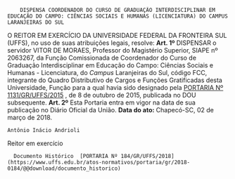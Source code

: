         DISPENSA COORDENADOR DO CURSO DE GRADUAÇÃO INTERDISCIPLINAR EM EDUCAÇÃO DO CAMPO: CIÊNCIAS SOCIAIS E HUMANAS (LICENCIATURA) DO CAMPUS LARANJEIRAS DO SUL  

 O REITOR EM EXERCÍCIO DA UNIVERSIDADE FEDERAL DA FRONTEIRA SUL (UFFS), no uso de suas atribuições legais, resolve:   **Art. 1º** DISPENSAR o servidor VITOR DE MORAES, Professor do Magistério Superior, SIAPE nº 2063267, da Função Comissionada de Coordenador do Curso de Graduação Interdisciplinar em Educação do Campo: Ciências Sociais e Humanas - Licenciatura, do *Campus* Laranjeiras do Sul, código FCC, integrante do Quadro Distributivo de Cargos e Funções Gratificadas desta Universidade, Função para a qual havia sido designado pela [PORTARIA Nº 1131/GR/UFFS/2015](https://www.uffs.edu.br/atos-normativos/portaria/gr/2015-1131)  , de 8 de outubro de 2015, publicada no DOU subsequente.   **Art. 2º** Esta Portaria entra em vigor na data de sua publicação no Diário Oficial da União.        **Data do ato:** Chapecó-SC, 02 de março de 2018.   
 

    Antônio Inácio Andrioli   
 Reitor em exercício 

      Documento Histórico  [PORTARIA Nº 184/GR/UFFS/2018](https://www.uffs.edu.br/atos-normativos/portaria/gr/2018-0184/@@download/documento_historico)     
      